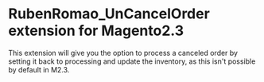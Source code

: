 RubenRomao_UnCancelOrder extension for Magento2.3
====

This extension will give you the option to process a canceled order by setting it back to processing and update the inventory, as this isn't possible by default in M2.3.

